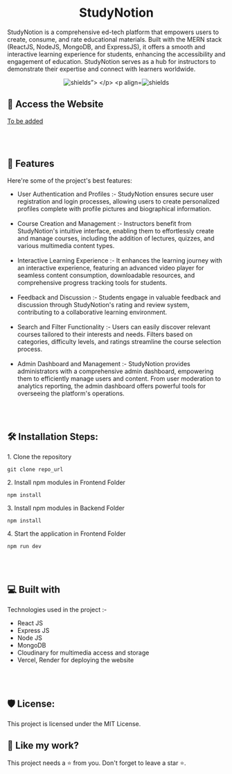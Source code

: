 <h1 align="center" id="title">StudyNotion</h1>

<p id="description">StudyNotion is a comprehensive ed-tech platform that empowers users to create, consume, and rate educational materials. Built with the MERN stack (ReactJS, NodeJS, MongoDB, and ExpressJS), it offers a smooth and interactive learning experience for students, enhancing the accessibility and engagement of education. StudyNotion serves as a hub for instructors to demonstrate their expertise and connect with learners worldwide.</p>

<p align="center">
  <img src="https://img.shields.io/badge/License-MIT-green" alt="shields”>
</p>
<p align="center"><img src="https://img.shields.io/badge/License-AGPL-blue" alt="shields"></p>

<h2>🚀 Access the Website </h2>

[To be added](tobeadded)

  
<br></br>
  
<h2>🧐 Features</h2>

Here're some of the project's best features:

*   User Authentication and Profiles :- StudyNotion ensures secure user registration and login processes, allowing users to create personalized profiles complete with profile pictures and biographical information.
<br></br>
*  Course Creation and Management :- Instructors benefit from StudyNotion's intuitive interface, enabling them to effortlessly create and manage courses, including the addition of lectures, quizzes, and various multimedia content types.
<br></br>
*   Interactive Learning Experience :- It enhances the learning journey with an interactive experience, featuring an advanced video player for seamless content consumption, downloadable resources, and comprehensive progress tracking tools for students.
<br></br>
*   Feedback and Discussion :- Students engage in valuable feedback and discussion through StudyNotion's rating and review system, contributing to a collaborative learning environment.
<br></br>
*   Search and Filter Functionality :- Users can easily discover relevant courses tailored to their interests and needs. Filters based on categories, difficulty levels, and ratings streamline the course selection process.
<br></br>
*   Admin Dashboard and Management :- StudyNotion provides administrators with a comprehensive admin dashboard, empowering them to efficiently manage users and content. From user moderation to analytics reporting, the admin dashboard offers powerful tools for overseeing the platform's operations.


<br></br>

<h2>🛠️ Installation Steps:</h2>

<p>1. Clone the repository</p>

```
git clone repo_url
```

<p>2. Install npm modules in Frontend Folder</p>

```
npm install
```

<p>3. Install npm modules in Backend Folder</p>

```
npm install
```

<p>4. Start the application in Frontend Folder</p>

```
npm run dev
```

  
  
<br></br>

<h2>💻 Built with</h2>

Technologies used in the project :-

*   React JS
*   Express JS
*   Node JS
*   MongoDB
*   Cloudinary for multimedia access and storage
*   Vercel, Render for deploying the website

<br></br>

<h2>🛡️ License:</h2>

This project is licensed under the MIT License.

<h2>💖 Like my work?</h2>

This project needs a ⭐️ from you. Don't forget to leave a star ⭐️.
